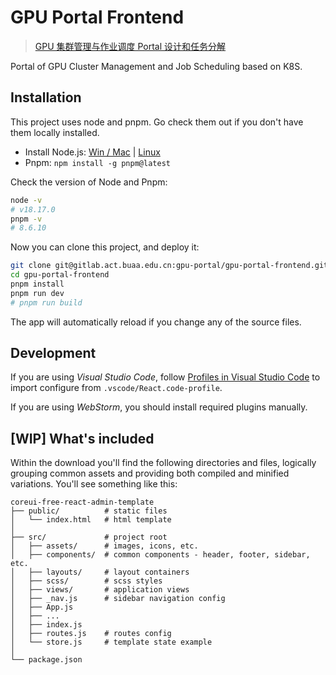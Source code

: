 # GPU Portal Frontend

> [GPU 集群管理与作业调度 Portal 设计和任务分解](https://docs.qq.com/doc/DWENFVWpzSW16TGFV)

Portal of GPU Cluster Management and Job Scheduling based on K8S.

## Installation

This project uses node and pnpm. Go check them out if you don't have them locally installed.

- Install Node.js: [Win / Mac](https://nodejs.org/en/download) | [Linux](https://github.com/nodesource/distributions/blob/master/README.md#installation-instructions)
- Pnpm: `npm install -g pnpm@latest`

Check the version of Node and Pnpm:

```bash
node -v
# v18.17.0
pnpm -v
# 8.6.10
```

Now you can clone this project, and deploy it:

```bash
git clone git@gitlab.act.buaa.edu.cn:gpu-portal/gpu-portal-frontend.git
cd gpu-portal-frontend
pnpm install
pnpm run dev
# pnpm run build
```

The app will automatically reload if you change any of the source files.

## Development

If you are using _Visual Studio Code_, follow [Profiles in Visual Studio Code](https://code.visualstudio.com/docs/editor/profiles#_import) to import configure from `.vscode/React.code-profile`.

If you are using _WebStorm_, you should install required plugins manually.

## [WIP] What's included

Within the download you'll find the following directories and files, logically grouping common assets and providing both compiled and minified variations. You'll see something like this:

```
coreui-free-react-admin-template
├── public/          # static files
│   └── index.html   # html template
│
├── src/             # project root
│   ├── assets/      # images, icons, etc.
│   ├── components/  # common components - header, footer, sidebar, etc.
│   ├── layouts/     # layout containers
│   ├── scss/        # scss styles
│   ├── views/       # application views
│   ├── _nav.js      # sidebar navigation config
│   ├── App.js
│   ├── ...
│   ├── index.js
│   ├── routes.js    # routes config
│   └── store.js     # template state example
│
└── package.json
```

